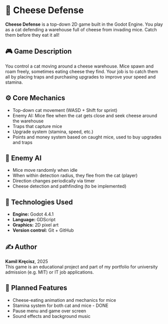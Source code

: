 # 🧀 Cheese Defense

**Cheese Defense** is a top-down 2D game built in the Godot Engine. You play as a cat defending a warehouse full of cheese from invading mice. Catch them before they eat it all!

## 🎮 Game Description

You control a cat moving around a cheese warehouse. Mice spawn and roam freely, sometimes eating cheese they find. Your job is to catch them all by placing traps and purchasing upgrades to improve your speed and stamina.

## ⚙️ Core Mechanics

- Top-down cat movement (WASD + Shift for sprint)
- Enemy AI: Mice flee when the cat gets close and seek cheese around the warehouse
- Traps that capture mice
- Upgrade system (stamina, speed, etc.)
- Points and money system based on caught mice, used to buy upgrades and traps

## 🧠 Enemy AI

- Mice move randomly when idle
- When within detection radius, they flee from the cat (player)
- Direction changes periodically via timer
- Cheese detection and pathfinding (to be implemented)

## 🧰 Technologies Used

- **Engine:** Godot 4.4.1
- **Language:** GDScript
- **Graphics:** 2D pixel art
- **Version control:** Git + GitHub

## ✍️ Author

**Kamil Kręcisz**, 2025  
This game is an educational project and part of my portfolio for university admission (e.g. MIT) or IT job applications.

## 🚧 Planned Features

- Cheese-eating animation and mechanics for mice  
- Stamina system for both cat and mice - DONE  
- Pause menu and game over screen  
- Sound effects and background music  
